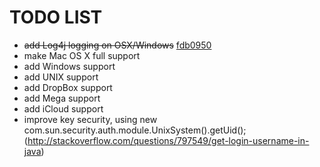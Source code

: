 # TODO LIST

* ~~add Log4j logging on OSX/Windows~~ [fdb0950](commit/fdb0950ccb34a854ba0303acbfbe34afe909ab62)
* make Mac OS X full support
* add Windows support
* add UNIX support
* add DropBox support
* add Mega support
* add iCloud support
* improve key security, using new com.sun.security.auth.module.UnixSystem().getUid(); 
(http://stackoverflow.com/questions/797549/get-login-username-in-java)
